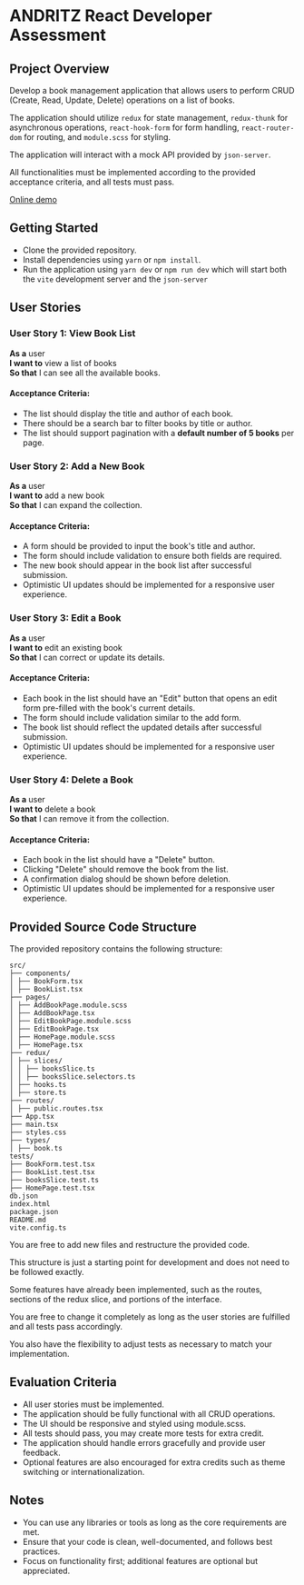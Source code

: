 # ANDRITZ React Developer Assessment

## Project Overview

Develop a book management application that allows users to perform CRUD (Create, Read, Update, Delete) operations on a list of books.

The application should utilize `redux` for state management, `redux-thunk` for asynchronous operations, `react-hook-form` for form handling, `react-router-dom` for routing, and `module.scss` for styling.

The application will interact with a mock API provided by `json-server`.

All functionalities must be implemented according to the provided acceptance criteria, and all tests must pass.

[Online demo](https://andritz-react-test-git-master-roberiomatos-projects.vercel.app/)

## Getting Started

- Clone the provided repository.
- Install dependencies using `yarn` or `npm install`.
- Run the application using `yarn dev` or `npm run dev` which will start both the `vite` development server and the `json-server`

## User Stories

### User Story 1: View Book List

**As a** user \
**I want to** view a list of books \
**So that** I can see all the available books.

#### Acceptance Criteria:

- The list should display the title and author of each book.
- There should be a search bar to filter books by title or author.
- The list should support pagination with a **default number of 5 books** per page.

### User Story 2: Add a New Book

**As a** user \
**I want to** add a new book \
**So that** I can expand the collection.

#### Acceptance Criteria:

- A form should be provided to input the book's title and author.
- The form should include validation to ensure both fields are required.
- The new book should appear in the book list after successful submission.
- Optimistic UI updates should be implemented for a responsive user experience.

### User Story 3: Edit a Book

**As a** user \
**I want to** edit an existing book \
**So that** I can correct or update its details.

#### Acceptance Criteria:

- Each book in the list should have an "Edit" button that opens an edit form pre-filled with the book's current details.
- The form should include validation similar to the add form.
- The book list should reflect the updated details after successful submission.
- Optimistic UI updates should be implemented for a responsive user experience.

### User Story 4: Delete a Book

**As a** user \
**I want to** delete a book \
**So that** I can remove it from the collection.

#### Acceptance Criteria:

- Each book in the list should have a "Delete" button.
- Clicking "Delete" should remove the book from the list.
- A confirmation dialog should be shown before deletion.
- Optimistic UI updates should be implemented for a responsive user experience.

## Provided Source Code Structure

The provided repository contains the following structure:

```plaintext
src/
├── components/
│ ├── BookForm.tsx
│ ├── BookList.tsx
├── pages/
│ ├── AddBookPage.module.scss
│ ├── AddBookPage.tsx
│ ├── EditBookPage.module.scss
│ ├── EditBookPage.tsx
│ ├── HomePage.module.scss
│ ├── HomePage.tsx
├── redux/
│ ├── slices/
│ │ ├── booksSlice.ts
│ │ ├── booksSlice.selectors.ts
│ ├── hooks.ts
│ ├── store.ts
├── routes/
│ ├── public.routes.tsx
├── App.tsx
├── main.tsx
├── styles.css
├── types/
│ ├── book.ts
tests/
├── BookForm.test.tsx
├── BookList.test.tsx
├── booksSlice.test.ts
├── HomePage.test.tsx
db.json
index.html
package.json
README.md
vite.config.ts
```

You are free to add new files and restructure the provided code.

This structure is just a starting point for development and does not need to be followed exactly.

Some features have already been implemented, such as the routes, sections of the redux slice, and portions of the interface.

You are free to change it completely as long as the user stories are fulfilled and all tests pass accordingly.

You also have the flexibility to adjust tests as necessary to match your implementation.

## Evaluation Criteria

- All user stories must be implemented.
- The application should be fully functional with all CRUD operations.
- The UI should be responsive and styled using module.scss.
- All tests should pass, you may create more tests for extra credit.
- The application should handle errors gracefully and provide user feedback.
- Optional features are also encouraged for extra credits such as theme switching or internationalization.

## Notes

- You can use any libraries or tools as long as the core requirements are met.
- Ensure that your code is clean, well-documented, and follows best practices.
- Focus on functionality first; additional features are optional but appreciated.
